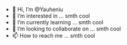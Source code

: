 - 👋 Hi, I’m @Yauheniu
- 👀 I’m interested in ... smth cool
- 🌱 I’m currently learning ... smth cool
- 💞️ I’m looking to collaborate on ... smth cool
- 📫 How to reach me ... smth cool

<!---
Yauheniu/Yauheniu is a ✨ special ✨ repository because its `README.md` (this file) appears on your GitHub profile.
You can click the Preview link to take a look at your changes.
--->
